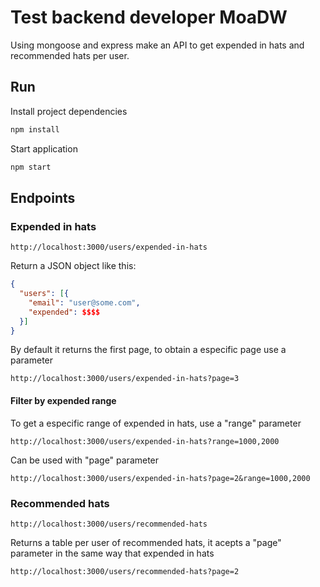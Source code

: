 # Test backend developer MoaDW

Using mongoose and express make an API to get expended in hats and recommended hats per user.

## Run

Install project dependencies
```bash
npm install
```

Start application
```bash
npm start
```

## Endpoints

### Expended in hats

```http
http://localhost:3000/users/expended-in-hats
```

Return a JSON object like this:

```JSON
{
  "users": [{
    "email": "user@some.com",
    "expended": $$$$
  }]
}
```

By default it returns the first page, to obtain a especific page use a parameter

```http
http://localhost:3000/users/expended-in-hats?page=3
```

#### Filter by expended range

To get a especific range of expended in hats, use a "range" parameter

```http
http://localhost:3000/users/expended-in-hats?range=1000,2000
```

Can be used with "page" parameter

```http
http://localhost:3000/users/expended-in-hats?page=2&range=1000,2000
```

### Recommended hats

```http
http://localhost:3000/users/recommended-hats
```

Returns a table per user of recommended hats, it acepts a "page" parameter in the same way that expended in hats

```http
http://localhost:3000/users/recommended-hats?page=2
```
